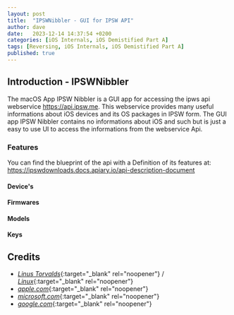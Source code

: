 ```yaml
---
layout: post
title:  "IPSWNibbler - GUI for IPSW API"
author: dave
date:   2023-12-14 14:37:54 +0200
categories: [iOS Internals, iOS Demistified Part A]
tags: [Reversing, iOS Internals, iOS Demistified Part A]
published: true 
---
```


## Introduction - IPSWNibbler

The macOS App IPSW Nibbler is a GUI app for accessing the ipws api webservice https://api.ipsw.me. This webservice provides many useful informations about iOS devices and its OS packages in IPSW form. The GUI app IPSW Nibbler contains no informations about iOS and such but is just a easy to use UI to access the informations from the webservice Api.

### Features 
You can find the blueprint of the api with a Definition of its features at: https://ipswdownloads.docs.apiary.io/api-description-document

#### Device's

#### Firmwares 

#### Models

#### Keys



## Credits
- [_Linus Torvalds_](https://github.com/torvalds){:target="_blank" rel="noopener"} / [_Linux_](https://linux.com/torvalds){:target="_blank" rel="noopener"}
- [_apple.com_](https://www.apple.com){:target="_blank" rel="noopener"}
- [_microsoft.com_](https://www.microsoft.com){:target="_blank" rel="noopener"}
- [_google.com_](https://www.google.com){:target="_blank" rel="noopener"}
